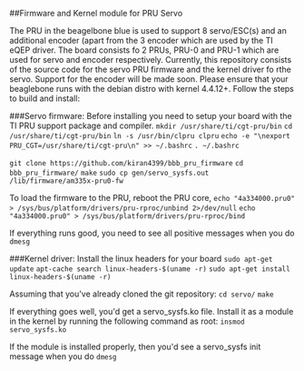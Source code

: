 ##Firmware and Kernel module for PRU Servo

The PRU in the beagelbone blue is used to support 8 servo/ESC(s) and an additional encoder (apart from the 3 encoder which are used by the TI eQEP driver. The board consists fo 2 PRUs, PRU-0 and PRU-1 which are used for servo and encoder respectively. Currently, this repository consists of the source code for the servo PRU firmware and the kernel driver fo rthe servo. Support for the encoder will be made soon. Please ensure that your beaglebone runs with the debian distro with kernel 4.4.12+. Follow the steps to build and install:

###Servo firmware:
Before installing you need to setup your board with the TI PRU support package and compiler.
`mkdir /usr/share/ti/cgt-pru/bin`
`cd /usr/share/ti/cgt-pru/bin`
`ln -s /usr/bin/clpru clpru`
`echo -e "\nexport PRU_CGT=/usr/share/ti/cgt-pru\n" >> ~/.bashrc`
`. ~/.bashrc`

`git clone https://github.com/kiran4399/bbb_pru_firmware`
`cd bbb_pru_firmware/`
`make`
`sudo cp gen/servo_sysfs.out /lib/firmware/am335x-pru0-fw`

To load the firmware to the PRU, reboot the PRU core,
`echo "4a334000.pru0" > /sys/bus/platform/drivers/pru-rproc/unbind 2>/dev/null`
`echo "4a334000.pru0" > /sys/bus/platform/drivers/pru-rproc/bind`

If everything runs good, you need to see all positive messages when you do `dmesg`

###Kernel driver:
Install the linux headers for your board
`sudo apt-get update`
`apt-cache search linux-headers-$(uname -r)`
`sudo apt-get install linux-headers-$(uname -r)`

Assuming that you've already cloned the git repository:
`cd servo/`
`make`

If everything goes well, you'd get a servo_sysfs.ko file. Install it as a module in the kernel by running the following command as root:
`insmod servo_sysfs.ko`

If the module is installed properly, then you'd see a servo_sysfs init message when you do `dmesg`
